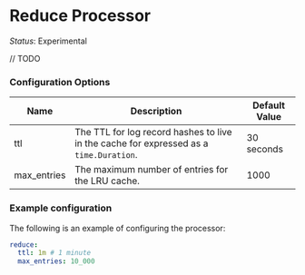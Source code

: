 # Reduce Processor

*Status*: Experimental

// TODO

### Configuration Options

| Name        | Description                                                                            | Default Value |
| ----------- | -------------------------------------------------------------------------------------- | ------------- |
| ttl         | The TTL for log record hashes to live in the cache for expressed as a `time.Duration`. | 30 seconds    |
| max_entries | The maximum number of entries for the LRU cache.                                       | 1000          |

### Example configuration

The following is an example of configuring the processor:

```yaml
reduce:
  ttl: 1m # 1 minute
  max_entries: 10_000
```

